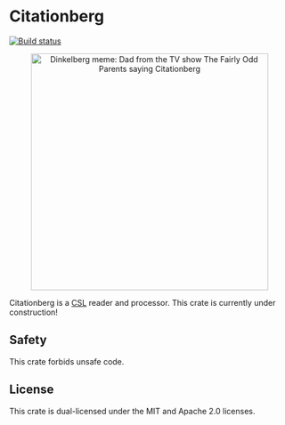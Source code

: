 # Citationberg

[![Build status](https://github.com/typst/biblatex/workflows/Continuous%20integration/badge.svg)](https://github.com/typst/biblatex/actions)

<p align="center">
  <img alt="Dinkelberg meme: Dad from the TV show The Fairly Odd Parents saying Citationberg" src="https://github.com/typst/citationberg/blob/main/assets/citationberg.png?raw=true" width="426">
</p>

Citationberg is a [CSL](https://docs.citationstyles.org/en/stable/specification.html#appendix-i-categories) reader and processor. This crate is currently under construction!

## Safety
This crate forbids unsafe code.

## License
This crate is dual-licensed under the MIT and Apache 2.0 licenses.

